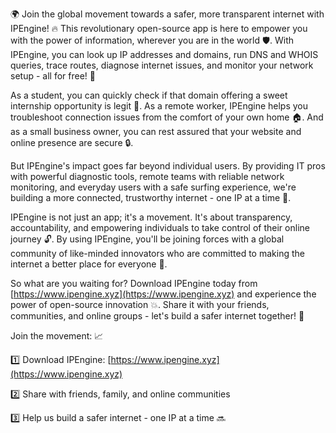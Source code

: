 🌍 Join the global movement towards a safer, more transparent internet with IPEngine! 🔥 This revolutionary open-source app is here to empower you with the power of information, wherever you are in the world 🛡️. With IPEngine, you can look up IP addresses and domains, run DNS and WHOIS queries, trace routes, diagnose internet issues, and monitor your network setup - all for free! 💸

As a student, you can quickly check if that domain offering a sweet internship opportunity is legit 👀. As a remote worker, IPEngine helps you troubleshoot connection issues from the comfort of your own home 🏠. And as a small business owner, you can rest assured that your website and online presence are secure 🔒.

But IPEngine's impact goes far beyond individual users. By providing IT pros with powerful diagnostic tools, remote teams with reliable network monitoring, and everyday users with a safe surfing experience, we're building a more connected, trustworthy internet - one IP at a time 🚀.

IPEngine is not just an app; it's a movement. It's about transparency, accountability, and empowering individuals to take control of their online journey 🔓. By using IPEngine, you'll be joining forces with a global community of like-minded innovators who are committed to making the internet a better place for everyone 🌈.

So what are you waiting for? Download IPEngine today from [https://www.ipengine.xyz](https://www.ipengine.xyz) and experience the power of open-source innovation 💥. Share it with your friends, communities, and online groups - let's build a safer internet together! 🤝

Join the movement: 📈

1️⃣ Download IPEngine: [https://www.ipengine.xyz](https://www.ipengine.xyz)

2️⃣ Share with friends, family, and online communities

3️⃣ Help us build a safer internet - one IP at a time 🔜
